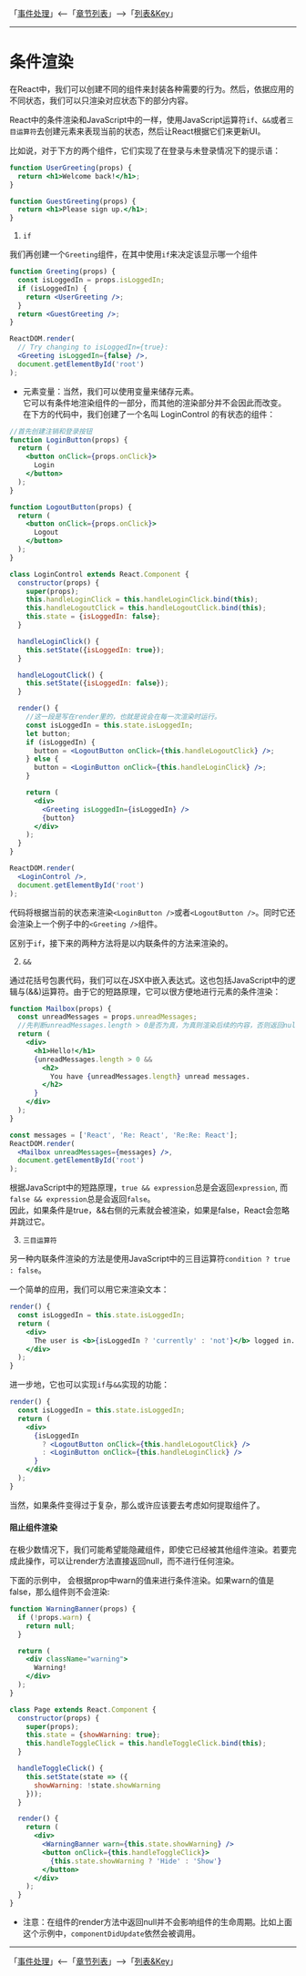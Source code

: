 「[事件处理](./05-事件处理.md)」<--「[章节列表](../React概述.md)」-->「[列表&Key](./07-列表&Key.md)」

***

# 条件渲染

在React中，我们可以创建不同的组件来封装各种需要的行为。然后，依据应用的不同状态，我们可以只渲染对应状态下的部分内容。

React中的条件渲染和JavaScript中的一样，使用JavaScript运算符`if`、`&&`或者`三目运算符`去创建元素来表现当前的状态，然后让React根据它们来更新UI。

比如说，对于下方的两个组件，它们实现了在登录与未登录情况下的提示语：
```jsx
function UserGreeting(props) {
  return <h1>Welcome back!</h1>;
}

function GuestGreeting(props) {
  return <h1>Please sign up.</h1>;
}
```

1. `if`

我们再创建一个`Greeting`组件，在其中使用`if`来决定该显示哪一个组件
```jsx
function Greeting(props) {
  const isLoggedIn = props.isLoggedIn;
  if (isLoggedIn) {
    return <UserGreeting />;
  }
  return <GuestGreeting />;
}

ReactDOM.render(
  // Try changing to isLoggedIn={true}:
  <Greeting isLoggedIn={false} />,
  document.getElementById('root')
);
```
  
  * 元素变量：当然，我们可以使用变量来储存元素。  
  它可以有条件地渲染组件的一部分，而其他的渲染部分并不会因此而改变。  
  在下方的代码中，我们创建了一个名叫 LoginControl 的有状态的组件：
  ```jsx
  //首先创建注销和登录按钮
  function LoginButton(props) {
    return (
      <button onClick={props.onClick}>
        Login
      </button>
    );
  }

  function LogoutButton(props) {
    return (
      <button onClick={props.onClick}>
        Logout
      </button>
    );
  }

  class LoginControl extends React.Component {
    constructor(props) {
      super(props);
      this.handleLoginClick = this.handleLoginClick.bind(this);
      this.handleLogoutClick = this.handleLogoutClick.bind(this);
      this.state = {isLoggedIn: false};
    }

    handleLoginClick() {
      this.setState({isLoggedIn: true});
    }

    handleLogoutClick() {
      this.setState({isLoggedIn: false});
    }

    render() {
      //这一段是写在render里的，也就是说会在每一次渲染时运行。
      const isLoggedIn = this.state.isLoggedIn;
      let button;
      if (isLoggedIn) {
        button = <LogoutButton onClick={this.handleLogoutClick} />;
      } else {
        button = <LoginButton onClick={this.handleLoginClick} />;
      }

      return (
        <div>
          <Greeting isLoggedIn={isLoggedIn} />
          {button}
        </div>
      );
    }
  }

  ReactDOM.render(
    <LoginControl />,
    document.getElementById('root')
  );
  ```
  代码将根据当前的状态来渲染`<LoginButton />`或者`<LogoutButton />`。同时它还会渲染上一个例子中的`<Greeting />`组件。

区别于`if`，接下来的两种方法将是以内联条件的方法来渲染的。

2. `&&`

通过花括号包裹代码，我们可以在JSX中嵌入表达式。这也包括JavaScript中的逻辑与(&&)运算符。由于它的短路原理，它可以很方便地进行元素的条件渲染：
```jsx
function Mailbox(props) {
  const unreadMessages = props.unreadMessages;
  //先判断unreadMessages.length > 0是否为真，为真则渲染后续的内容，否则返回null（也就是隐藏）
  return (
    <div>
      <h1>Hello!</h1>
      {unreadMessages.length > 0 &&
        <h2>
          You have {unreadMessages.length} unread messages.
        </h2>
      }
    </div>
  );
}

const messages = ['React', 'Re: React', 'Re:Re: React'];
ReactDOM.render(
  <Mailbox unreadMessages={messages} />,
  document.getElementById('root')
);
```
根据JavaScript中的短路原理，`true && expression`总是会返回`expression`, 而`false && expression`总是会返回`false`。  
因此，如果条件是true，&&右侧的元素就会被渲染，如果是false，React会忽略并跳过它。

3. `三目运算符`

另一种内联条件渲染的方法是使用JavaScript中的三目运算符`condition ? true : false`。

一个简单的应用，我们可以用它来渲染文本：
```jsx
render() {
  const isLoggedIn = this.state.isLoggedIn;
  return (
    <div>
      The user is <b>{isLoggedIn ? 'currently' : 'not'}</b> logged in.
    </div>
  );
}
```

进一步地，它也可以实现`if`与`&&`实现的功能：
```jsx
render() {
  const isLoggedIn = this.state.isLoggedIn;
  return (
    <div>
      {isLoggedIn
        ? <LogoutButton onClick={this.handleLogoutClick} />
        : <LoginButton onClick={this.handleLoginClick} />
      }
    </div>
  );
}
```

当然，如果条件变得过于复杂，那么或许应该要去考虑如何提取组件了。

#### 阻止组件渲染

在极少数情况下，我们可能希望能隐藏组件，即使它已经被其他组件渲染。若要完成此操作，可以让render方法直接返回null，而不进行任何渲染。

下面的示例中，<WarningBanner /> 会根据prop中warn的值来进行条件渲染。如果warn的值是false，那么组件则不会渲染:
```jsx
function WarningBanner(props) {
  if (!props.warn) {
    return null;
  }

  return (
    <div className="warning">
      Warning!
    </div>
  );
}

class Page extends React.Component {
  constructor(props) {
    super(props);
    this.state = {showWarning: true};
    this.handleToggleClick = this.handleToggleClick.bind(this);
  }

  handleToggleClick() {
    this.setState(state => ({
      showWarning: !state.showWarning
    }));
  }

  render() {
    return (
      <div>
        <WarningBanner warn={this.state.showWarning} />
        <button onClick={this.handleToggleClick}>
          {this.state.showWarning ? 'Hide' : 'Show'}
        </button>
      </div>
    );
  }
}
```
* 注意：在组件的render方法中返回null并不会影响组件的生命周期。比如上面这个示例中，`componentDidUpdate`依然会被调用。

***

「[事件处理](./05-事件处理.md)」<--「[章节列表](../React概述.md)」-->「[列表&Key](./07-列表&Key.md)」
